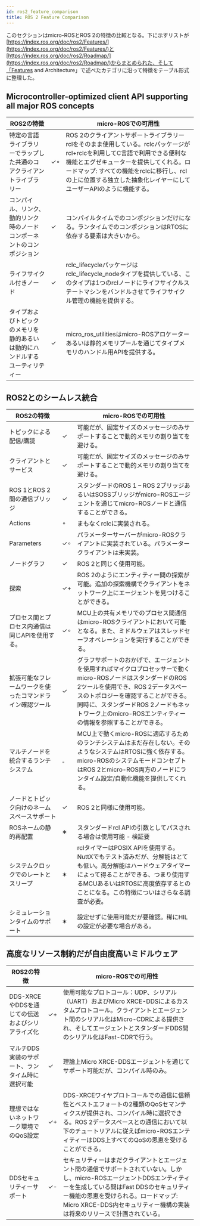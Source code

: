 ```yaml
---
id: ros2_feature_comparison
title: ROS 2 Feature Comparison
---
```


このセクションはmicro-ROSとROS 2の特徴の比較となる。下に示すリストが[https://index.ros.org/doc/ros2/Features/](https://index.ros.org/doc/ros2/Features/)と[https://index.ros.org/doc/ros2/Roadmap/](https://index.ros.org/doc/ros2/Roadmap/)からまとめられた、そして「Features and Architecture」で述べたカテゴリに沿って特徴をテーブル形式に整理した。

## **Microcontroller-optimized client API supporting all major ROS concepts**

| ROS2の特徴  | | micro-ROSでの可用性 |
| ---- | ---- | ---- |
| 特定の言語ライブラリーでラップした共通のコアクライアントライブラリー  | ✓∘ | ROS 2のクライアントサポートライブラリーrclをそのまま使用している。rclcパッケージがrcl+rclcを利用してC言語で利用できる便利な機能とエグゼキューターを提供してくれる。ロードマップ: すべての機能をrclcに移行し、rclの上に位置する独立した抽象化レイヤーにしてユーザーAPIのように機能する。|
| コンパイル、リンク、動的リンク時のノードコンポーネントのコンポジション | ✓ | コンパイルタイムでのコンポジションだけになる。ランタイムでのコンポジションはRTOSに依存する要素は大きいから。 |
| ライフサイクル付きノード | ✓ | rclc_lifecycleパッケージはrclc_lifecycle_nodeタイプを提供している、このタイプは1つのrclノードにライフサイクルステートマシンをバンドルさせてライフサイクル管理の機能を提供する。 |
| タイプおよびトピックのメモリを静的あるいは動的にハンドルするユーティリティー | ✓ | micro_ros_utilitiesはmicro-ROSアロケーターあるいは静的メモリプールを通じてタイプメモリのハンドル用APIを提供する。|

## **ROS2とのシームレス統合**

| ROS2の特徴 | | micro-ROSでの可用性 |
| ---- | ---- | ---- |
| トピックによる配信/購読 | ✓ | 可能だが、固定サイズのメッセージのみサポートすることで動的メモリの割り当てを避ける。 |
| クライアントとサービス | ✓ | 可能だが、固定サイズのメッセージのみサポートすることで動的メモリの割り当てを避ける。 |
| ROS 1とROS 2間の通信ブリッジ | ✓ | スタンダードのROS 1 – ROS 2ブリッジあるいはSOSSブリッジがmicro-ROSエージェントを通じてmicro-ROSノードと通信することができる。 |
| Actions | ∘ | まもなくrclcに実装される。|
| Parameters | ✓∘ | パラメーターサーバーがmicro-ROSクライアントに実装されている。パラメータークライアントは未実装。 |
| ノードグラフ | ✓ | ROS 2と同じく使用可能。 |
| 探索 | ✓+ | ROS 2のようにエンティティー間の探索が可能。追加の探索機構でクライアントをネットワーク上にエージェントを見つけることができる。 |
| プロセス間とプロセス内通信は同じAPIを使用する。 | ✓∘ | MCU上の共有メモリでのプロセス間通信はmicro-ROSクライアントにおいて可能となる。また、ミドルウェアはスレッドセーフオペレーションを実行することができる。 |
| 拡張可能なフレームワークを使ったコマンドライン確認ツール | ✓ | グラフサポートのおかげで、エージェントを使用すればマイクロプロセッサーで動くmicro-ROSノードはスタンダードのROS 2ツールを使用でき、ROS 2データスペースのトポロジーを確認することができる。同時に、スタンダードROS 2ノードもネットワーク上のmicro-ROSエンティティーの情報を参照することができる。|
| マルチノードを統合するランチシステム | ₋ | MCU上で動くmicro-ROSに適応するためのランチシステムはまだ存在しない。そのようなシステムはRTOSに強く依存する。micro-ROSのシステムモードコンセプトはROS 2とmicro-ROS両方のノードにランタイム設定/自動化機能を提供してくれる。 |
| ノードとトピック向けのネームスペースサポート | ✓ | ROS 2と同様に使用可能。 |
| ROSネームの静的再配置 | ∗ | スタンダードrcl APIの引数としてパスされる場合は使用可能 - 検証要 |
| システムクロックでのレートとスリープ | ∗ | rclタイマーはPOSIX APIを使用する。NuttXでもテスト済みだが、分解能はとても低い。高分解能はハードウェアタイマーによって得ることができる、つまり使用するMCUあるいはRTOSに高度依存するとのことになる。この特徴についはさらなる調査が必要。|
| シミュレーションタイムのサポート | ∗ | 設定せずに使用可能だが要確認。稀にHILの設定が必要な場合がある。 |

## **高度なリソース制約だが自由度高いミドルウェア**

| ROS2の特徴 | | micro-ROSでの可用性 |
| ---- | ---- | ---- |
| DDS-XRCEやDDSを通じての伝送およびシリアライズ化 | ✓+  | 使用可能なプロトコール：UDP、シリアル（UART）およびMicro XRCE-DDSによるカスタムプロトコール。クライアントとエージェント間のシリアル化はMicro-CDRによる提供され、そしてエージェントとスタンダードDDS間のシリアル化はFast-CDRで行う。 |
| マルチDDS実装のサポート、ランタイム時に選択可能 | ✓ | 理論上Micro XRCE-DDSエージェントを通じてサポート可能だが、コンパイル時のみ。 |
| 理想ではないネットワーク環境でのQoS設定 | ✓+ | DDS-XRCEワイヤプロトコールでの通信に信頼性とベストエフォートの2種類のQoSセマンティクスが提供され、コンパイル時に選択できる。ROS 2データスペースとの通信において以下のチュートリアルに従えばmicro-ROSエンティティーはDDS上すべてのQoSの恩恵を受けることができる。 |
| DDSセキュリティーサポート | ✓- | セキュリティーはまだクライアントとエージェント間の通信でサポートされていない。しかし、micro-ROSエージェントDDSエンティティーを生成している間はFast DDSのセキュリティー機能の恩恵を受けられる。ロードマップ: Micro XRCE-DDS内セキュリティー機構の実装は将来のリリースで計画されている。 |